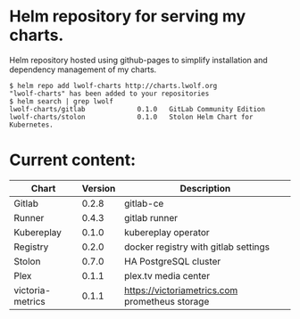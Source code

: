 # Helm repository for serving my charts.

Helm repository hosted using github-pages to simplify installation and dependency management of my charts.

```
$ helm repo add lwolf-charts http://charts.lwolf.org
"lwolf-charts" has been added to your repositories
$ helm search | grep lwolf
lwolf-charts/gitlab             0.1.0   GitLab Community Edition
lwolf-charts/stolon             0.1.0   Stolon Helm Chart for Kubernetes.
```

# Current content:
| Chart | Version | Description |
|-------|---------|-------------|
| Gitlab | 0.2.8 | gitlab-ce |
| Runner | 0.4.3 | gitlab runner
| Kubereplay | 0.1.0 | kubereplay operator
| Registry | 0.2.0 | docker registry with gitlab settings
| Stolon | 0.7.0 |  HA PostgreSQL cluster
| Plex | 0.1.1 | plex.tv media center
| victoria-metrics | 0.1.1 | https://victoriametrics.com prometheus storage

